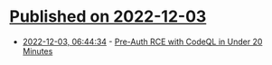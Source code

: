 # [Published on 2022-12-03](index.md)

* [2022-12-03, 06:44:34](https://news.ycombinator.com/item?id=33841298) - [Pre-Auth RCE with CodeQL in Under 20 Minutes](https://frycos.github.io/vulns4free/2022/12/02/rce-in-20-minutes.html)
